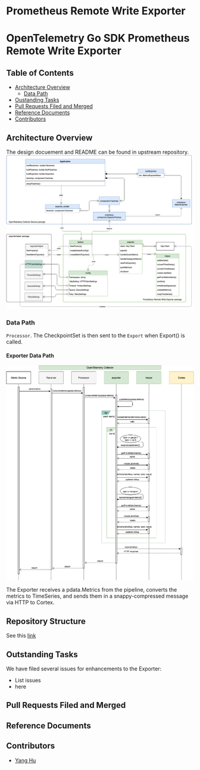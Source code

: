 # Prometheus Remote Write Exporter

# OpenTelemetry Go SDK Prometheus Remote Write Exporter

## Table of Contents

- [Architecture Overview](#architecture-overview)
  - [Data Path](#data-path)
- [Oustanding Tasks](#oustanding-tasks)
- [Pull Requests Filed and Merged](#pull-requests-filed-and-merged)
- [Reference Documents](#reference-documents)
- [Contributors](#contributors)

## Architecture Overview
The design docuement and README can be found in upstream repository. 
![Exporter UML Diagram](./img/exporter-uml.png)

### Data Path

`Processor`. The CheckpointSet is then sent to the `Export` when Export() is called.

#### Exporter Data Path

![exporter-data-pipeline Pipeline](./img/exporter-sequence.png)

The Exporter receives a pdata.Metrics from the pipeline, converts the metrics to
TimeSeries, and sends them in a snappy-compressed message via HTTP to Cortex.

## Repository Structure
See this [link](https://github.com/open-telemetry/opentelemetry-collector/tree/master/exporter/prometheusremotewriteexporter)

## Outstanding Tasks

We have filed several issues for enhancements to the Exporter:

- List issues
- here

## Pull Requests Filed and Merged

## Reference Documents

## Contributors

- [Yang Hu](https://github.com/huyan0)
